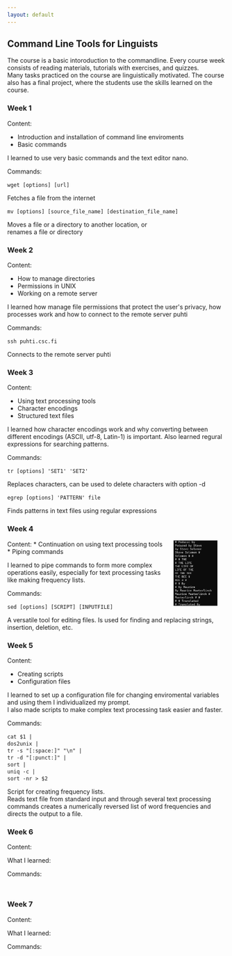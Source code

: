 ```yaml
---
layout: default
---
```

## Command Line Tools for Linguists
The course is a basic intoroduction to the commandline. Every course week consists of reading materials, tutorials with exercises, and quizzes.  
Many tasks practiced on the course are linguistically motivated. The course also has a final project, where the students use the skills learned on the course.  
 
### Week 1
Content:
* Introduction and installation of command line enviroments
* Basic commands

I learned to use very basic commands and the text editor nano.

Commands:
```
wget [options] [url]
```
Fetches a file from the internet
```
mv [options] [source_file_name] [destination_file_name]
```
Moves a file or a directory to another location, or  
renames a file or directory

### Week 2
Content:
* How to manage directories
* Permissions in UNIX
* Working on a remote server

I learned how manage file permissions that protect the user's privacy, how processes work and how to connect to the remote server puhti

Commands:
```
ssh puhti.csc.fi
```
Connects to the remote server puhti

### Week 3
Content:
* Using text processing tools
* Character encodings
* Structured text files

I learned how character encodings work and why converting between different encodings (ASCII, utf-8, Latin-1) is important. Also learned regural expressions for searching patterns. 

Commands:
```
tr [options] 'SET1' 'SET2'
```
Replaces characters, can be used to delete characters with option -d
```
egrep [options] 'PATTERN' file
```
Finds patterns in text files using regular expressions

### Week 4
<img src="assets/images/life_of_bee_trigram.png" alt="life of bee trigram" hspace="20" width="20%" height="30%" align="right"/>
Content:
* Continuation on using text processing tools
* Piping commands

I learned to pipe commands to form more complex operations easily, especially for text processing tasks like making frequency lists.

Commands:
```
sed [options] [SCRIPT] [INPUTFILE]
```
A versatile tool for editing files. Is used for finding and replacing strings, insertion, deletion, etc.


### Week 5
Content:
* Creating scripts 
* Configuration files

I learned to set up a configuration file for changing enviromental variables and using them I individualized my prompt.  
I also made scripts to make complex text processing task easier and faster. 

Commands:
```
cat $1 |
dos2unix |
tr -s "[:space:]" "\n" |
tr -d "[:punct:]" |
sort |
uniq -c |
sort -nr > $2
```
Script for creating frequency lists.  
Reads text file from standard input and through several text processing commands creates a numerically reversed list of word frequencies and directs the output to a file.

### Week 6
Content:

What I learned:


Commands:
```

```

```

```

### Week 7
Content:

What I learned:


Commands:
```

```

```

```
